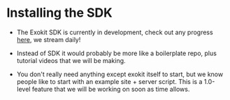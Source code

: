 # Installing the SDK

  * The Exokit SDK is currently in development, check out any progress [here](https://www.twitch.tv/avaer), we stream daily!
  
  * Instead of SDK it would probably be more like a boilerplate repo, plus tutorial videos that we will be making. 
  
  * You don't really need anything except exokit itself to start, but we know people like to start with an example site + server script. This is a 1.0-level feature that we will be working on soon as time allows.

